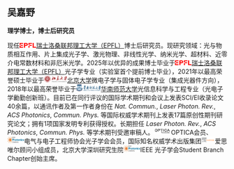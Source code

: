 ## 吴嘉野

**理学博士，博士后研究员**

现任<img src="/assets/img/EPFL.png" style="height: 0.8em; ">[瑞士洛桑联邦理工大学（EPFL）](https://www.epfl.ch/)博士后研究员。现研究领域：光与物质相互作用、片上集成光子学、激光物理、非线性光学、纳米光学、超材料、近零介电常数材料和非厄米光学。2025年以优异的成果博士毕业于<img src="/assets/img/EPFL.png" style="height: 0.8em; ">[瑞士洛桑联邦理工大学（EPFL）](https://www.epfl.ch/)光子学专业（实验室首个提前博士毕业），2021年以最高荣誉硕士毕业于<img src="/assets/img/PKU.png" style="height: 1.1em; ">[北京大学](https://www.pku.edu.cn/)微电子学与固体电子学专业（集成光器件方向），2018年以最高荣誉毕业于<img src="/assets/img/SCNU.png" style="height: 1.1em; ">[华南师范大学](https://www.scnu.edu.cn/)光信息科学与工程专业（光电子学勷勤创新班）。目前已在同行评议的国际学术期刊和会议上发表SCI/EI收录论文40余篇，以通讯作者及第一作者身份在 _Nat. Commun._, _Laser Photon. Rev._, _ACS Photonics_, _Commun. Phys._ 等国际权威学术期刊上发表17篇原创性期刊研究论文；拥有1项国家发明专利获得授权。长期担任 _Laser Photon. Rev._, _ACS Photonics_, _Commun. Phys._ 等学术期刊受邀审稿人。<img src="/assets/img/OPTICA.png" style="height: 1.1em; ">OPTICA会员、<img src="/assets/img/IPS.jpeg" style="height: 1.1em; ">电气与电子工程师协会光子学会会员，国际知名权威学术出版集团<img src="/assets/img/Elsevier.png" style="height: 1.1em; ">爱思唯尔顾问小组成员，北京大学深圳研究生院<img src="/assets/img/IPS.jpeg" style="height: 1.1em; ">IEEE 光子学会Student Branch Chapter创始主席。
